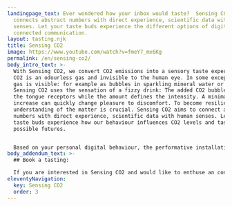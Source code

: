 ```yaml
---
landingpage_text: Ever wondered how your inbox would taste?  Sensing CO2
  connects abstract numbers with direct experience, scientific data with human
  senses. Let your taste buds experience the different options of digital,
  connected communication.
layout: tasting.njk
title: Sensing CO2
image: https://www.youtube.com/watch?v=fmeY7_mx6Kg
permalink: /en/sensing-co2/
body_intro_text: >-
  With Sensing CO2, we convert CO2 emissions into a sensory taste experience.
  CO2 is an odourless gas and invisible to the human eye. In some exceptions the
  gas is visible: for example as bubbles in sparkling mineral water or sodas.
  Sensing CO2 uses the sensation of a fizzy drink: The added CO2 bubbles trigger
  the tongue receptors while the amount defines the intensity. A minimal
  increase can quickly change pleasure to discomfort. To become resilient, an
  understanding of the matter is crucial. Sensing CO2 aims to connect abstract
  numbers with direct experience, scientific data with human senses. Let your
  taste buds experience how our behaviour influences CO2 levels and taste
  possible futures.


  Based on your personal digital behaviour, the performative installation will enable you to experience different soft drinks, making you taste the different modes of digital, connected communication.
body_addendum_text: >-
  ## Book a tasting:

  If you are interested in Sensing CO2 and would like to enthuse an conversation on the digital lifestyle and create an unique experience for your organization or event, you can contact [Leanne](https://yeast.computer/).
eleventyNavigation:
  key: Sensing CO2
  order: 3
---
```


